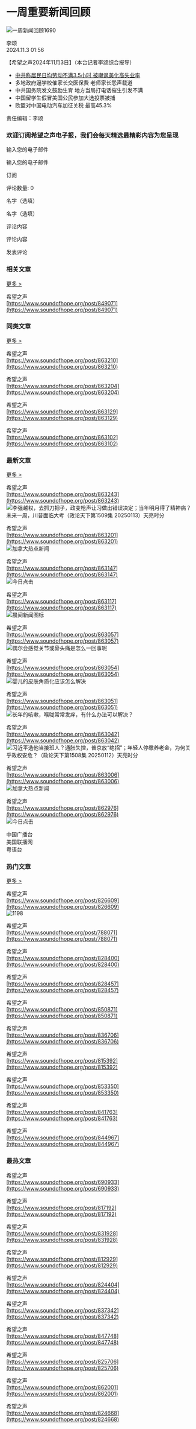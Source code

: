 # 一周重要新闻回顾

![一周新闻回顾1690](//img.soundofhope.org/2020-10/1602306591943.jpg)

李颂  
2024.11.3 01:56

【希望之声2024年11月3日】（本台记者李颂综合报导）

- [中共称居民日均劳动不满3.5小时 被嘲讽美化高失业率](/term/1018199)
- 多地政府逼学校催家长交医保费 老师家长怨声载道
- 中共国务院发文鼓励生育 地方当局打电话催生引发不满
- 中国留学生假冒美国公民参加大选投票被捕
- 欧盟对中国电动汽车加征关税 最高45.3%

责任编辑：李颂

### 欢迎订阅希望之声电子报，我们会每天精选最精彩内容为您呈现

输入您的电子邮件

输入您的电子邮件

订阅

评论数量: 0

名字（选填）

名字（选填）

评论内容

评论内容

发表评论

### 相关文章

[更多 >](/term/1018199)

希望之声  
[https://www.soundofhope.org/post/849071](https://www.soundofhope.org/post/849071)  

### 同类文章

[更多 >](/term/250)  

希望之声  
[https://www.soundofhope.org/post/863210](https://www.soundofhope.org/post/863210)  

希望之声  
[https://www.soundofhope.org/post/863204](https://www.soundofhope.org/post/863204)  

希望之声  
[https://www.soundofhope.org/post/863129](https://www.soundofhope.org/post/863129)  

希望之声  
[https://www.soundofhope.org/post/863102](https://www.soundofhope.org/post/863102)  

### 最新文章

[更多 >](/)

希望之声  
[https://www.soundofhope.org/post/863243](https://www.soundofhope.org/post/863243)  
![李强越权，去抓刀把子，政变枪声让习做出错误决定；当年明月得了精神病？未来一周，川普面临大考（政论天下第1509集 20250113）天亮时分](//img.soundofhope.org/styles/dfl/public/upload/image04/2025-01/signal-2025-01-14-094228_002-1736827597877.jpeg?itok=15MyvbFh)

希望之声  
[https://www.soundofhope.org/post/863201](https://www.soundofhope.org/post/863201)  
![加拿大热点新闻](//img.soundofhope.org/styles/dfl/public/upload/image04/2024-06/1718925793640.png?itok=MEdU6otr)

希望之声  
[https://www.soundofhope.org/post/863147](https://www.soundofhope.org/post/863147)  
![今日点击](//img.soundofhope.org/styles/dfl/public/upload/image04/2025-01/jrdj-5222-1736795341325.jpg?itok=y5yMXpQo)

希望之声  
[https://www.soundofhope.org/post/863117](https://www.soundofhope.org/post/863117)  
![晨间新闻图标](//img.soundofhope.org/styles/dfl/public/upload/image04/2019-12/1576617446028.png?itok=XWP0_RMP)

希望之声  
[https://www.soundofhope.org/post/863057](https://www.soundofhope.org/post/863057)  
![偶尔会感觉关节或骨头痛是怎么一回事呢](//img.soundofhope.org/styles/dfl/public/upload/image04/2025-01/1736746318511.jpg?itok=MPHf0mec)

希望之声  
[https://www.soundofhope.org/post/863054](https://www.soundofhope.org/post/863054)  
![婴儿的皮肤角质化应该怎么解决](//img.soundofhope.org/styles/dfl/public/upload/image04/2025-01/1736746213268.jpg?itok=3Q7kp1pq)

希望之声  
[https://www.soundofhope.org/post/863051](https://www.soundofhope.org/post/863051)  
![长年的咳嗽，喉咙常常发痒，有什么办法可以解决？](//img.soundofhope.org/styles/dfl/public/upload/image04/2025-01/1736746111788.jpg?itok=Wb0TrbBY)

希望之声  
[https://www.soundofhope.org/post/863042](https://www.soundofhope.org/post/863042)  
![习近平选他当接班人？通胀失控，普京放“绝招”；年轻人停缴养老金，为何关乎政权安危？（政论天下第1508集 20250112）天亮时分](//img.soundofhope.org/styles/dfl/public/upload/image04/2025-01/signal-2025-01-13-090458_002-1736740175292.jpeg?itok=O_-mEQUW)

希望之声  
[https://www.soundofhope.org/post/863006](https://www.soundofhope.org/post/863006)  
![加拿大热点新闻](//img.soundofhope.org/styles/dfl/public/upload/image04/2024-06/1718925793640.png?itok=MEdU6otr)

希望之声  
[https://www.soundofhope.org/post/862976](https://www.soundofhope.org/post/862976)  
![今日点击](//img.soundofhope.org/styles/dfl/public/upload/image04/2025-01/jrdj-5221-1736715004679.jpg?itok=tg5SqvkT)

中国广播台  
美国联播网  
粤语台  

### 热门文章

[更多 >](/)

希望之声  
[https://www.soundofhope.org/post/826609](https://www.soundofhope.org/post/826609)  
![1198](//img.soundofhope.org/styles/dfl/public/upload/image04/2024-07/photo-2024-07-16-20-46-15-1721184855805.jpg?itok=bG-irsk_)

希望之声  
[https://www.soundofhope.org/post/788071](https://www.soundofhope.org/post/788071)

希望之声  
[https://www.soundofhope.org/post/828400](https://www.soundofhope.org/post/828400)

希望之声  
[https://www.soundofhope.org/post/828457](https://www.soundofhope.org/post/828457)

希望之声  
[https://www.soundofhope.org/post/850871](https://www.soundofhope.org/post/850871)

希望之声  
[https://www.soundofhope.org/post/836706](https://www.soundofhope.org/post/836706)

希望之声  
[https://www.soundofhope.org/post/815392](https://www.soundofhope.org/post/815392)

希望之声  
[https://www.soundofhope.org/post/853350](https://www.soundofhope.org/post/853350)

希望之声  
[https://www.soundofhope.org/post/841763](https://www.soundofhope.org/post/841763)

希望之声  
[https://www.soundofhope.org/post/844967](https://www.soundofhope.org/post/844967)

### 最热文章

希望之声  
[https://www.soundofhope.org/post/690933](https://www.soundofhope.org/post/690933)

希望之声  
[https://www.soundofhope.org/post/817192](https://www.soundofhope.org/post/817192)

希望之声  
[https://www.soundofhope.org/post/831928](https://www.soundofhope.org/post/831928)

希望之声  
[https://www.soundofhope.org/post/812929](https://www.soundofhope.org/post/812929)

希望之声  
[https://www.soundofhope.org/post/824404](https://www.soundofhope.org/post/824404)

希望之声  
[https://www.soundofhope.org/post/837342](https://www.soundofhope.org/post/837342)

希望之声  
[https://www.soundofhope.org/post/847748](https://www.soundofhope.org/post/847748)

希望之声  
[https://www.soundofhope.org/post/825706](https://www.soundofhope.org/post/825706)

希望之声  
[https://www.soundofhope.org/post/862001](https://www.soundofhope.org/post/862001)

希望之声  
[https://www.soundofhope.org/post/824668](https://www.soundofhope.org/post/824668)